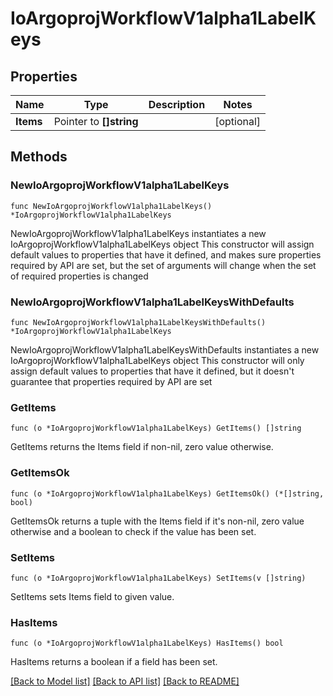 # IoArgoprojWorkflowV1alpha1LabelKeys

## Properties

Name | Type | Description | Notes
------------ | ------------- | ------------- | -------------
**Items** | Pointer to **[]string** |  | [optional] 

## Methods

### NewIoArgoprojWorkflowV1alpha1LabelKeys

`func NewIoArgoprojWorkflowV1alpha1LabelKeys() *IoArgoprojWorkflowV1alpha1LabelKeys`

NewIoArgoprojWorkflowV1alpha1LabelKeys instantiates a new IoArgoprojWorkflowV1alpha1LabelKeys object
This constructor will assign default values to properties that have it defined,
and makes sure properties required by API are set, but the set of arguments
will change when the set of required properties is changed

### NewIoArgoprojWorkflowV1alpha1LabelKeysWithDefaults

`func NewIoArgoprojWorkflowV1alpha1LabelKeysWithDefaults() *IoArgoprojWorkflowV1alpha1LabelKeys`

NewIoArgoprojWorkflowV1alpha1LabelKeysWithDefaults instantiates a new IoArgoprojWorkflowV1alpha1LabelKeys object
This constructor will only assign default values to properties that have it defined,
but it doesn't guarantee that properties required by API are set

### GetItems

`func (o *IoArgoprojWorkflowV1alpha1LabelKeys) GetItems() []string`

GetItems returns the Items field if non-nil, zero value otherwise.

### GetItemsOk

`func (o *IoArgoprojWorkflowV1alpha1LabelKeys) GetItemsOk() (*[]string, bool)`

GetItemsOk returns a tuple with the Items field if it's non-nil, zero value otherwise
and a boolean to check if the value has been set.

### SetItems

`func (o *IoArgoprojWorkflowV1alpha1LabelKeys) SetItems(v []string)`

SetItems sets Items field to given value.

### HasItems

`func (o *IoArgoprojWorkflowV1alpha1LabelKeys) HasItems() bool`

HasItems returns a boolean if a field has been set.


[[Back to Model list]](../README.md#documentation-for-models) [[Back to API list]](../README.md#documentation-for-api-endpoints) [[Back to README]](../README.md)


